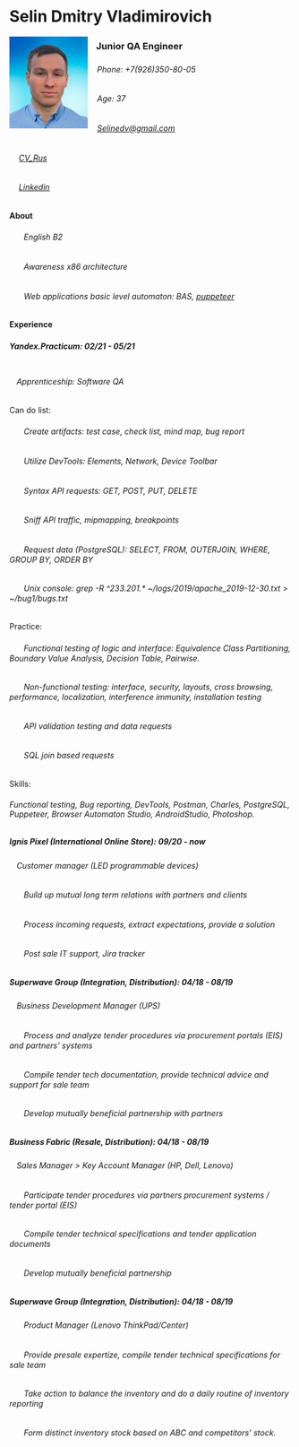 
# Selin Dmitry Vladimirovich

<img align="left" src="https://raw.githubusercontent.com/Selinedv/selinedv.github.io/main/resumephoto.jpg"  alt="drawing" width="140">      

###         ㅤJunior QA Engineer 

######  ㅤ Phone: +7(926)350-80-05ㅤ
######  ㅤ Age: 37
######  ㅤ Selinedv@gmail.com
######  ㅤ [CV_Rus](https://github.com/Selinedv/selinedv.github.io/raw/main/Selin%20QC%20trainee.pdf)
######  ㅤ [Linkedin](https://linkedin.com/in/dmitry-selin-a71085211)


#### About
###### ㅤㅤEnglish B2
###### ㅤㅤAwareness x86 architecture
###### ㅤㅤWeb applications basic level automaton: BAS, [puppeteer](https://youtu.be/hSY4BcvlmOI)ㅤ

#### Experience
#####  Yandex.Practicum: 02/21 - 05/21    ㅤㅤㅤㅤㅤㅤㅤㅤㅤㅤㅤㅤㅤㅤㅤㅤㅤㅤㅤㅤㅤ ㅤ
###### ㅤApprenticeship: Software QA 
Can do list:
###### ㅤㅤCreate artifacts: test case, check list, mind map, bug report
###### ㅤㅤUtilize DevTools: Elements, Network, Device Toolbar
###### ㅤㅤSyntax API requests: GET, POST, PUT, DELETE
###### ㅤㅤSniff API traffic, mipmapping, breakpoints
###### ㅤㅤRequest data (PostgreSQL): SELECT, FROM, OUTERJOIN, WHERE, GROUP BY, ORDER BY
###### ㅤㅤUnix console: grep -R ^233.201.* ~/logs/2019/apache_2019-12-30.txt > ~/bug1/bugs.txt
Practice:
###### ㅤㅤFunctional testing of logic and interface: Equivalence Class Partitioning, Boundary Value Analysis, Decision Table, Pairwise.
###### ㅤㅤNon-functional testing: interface, security, layouts, cross browsing, performance, localization, interference immunity, installation testing
###### ㅤㅤAPI validation testing and data requests
###### ㅤㅤSQL join based requests
   
Skills: 
###### Functional testing, Bug reporting, DevTools, Postman, Charles, PostgreSQL, Puppeteer, Browser Automaton Studio, AndroidStudio, Photoshop.

#####   Ignis Pixel (International Online Store): 09/20 - now
###### ㅤCustomer manager (LED programmable devices)
###### ㅤㅤBuild up mutual long term relations with partners and clients
###### ㅤㅤProcess incoming requests, extract expectations, provide a solution
###### ㅤㅤPost sale IT support, Jira trackerㅤ

#####   Superwave Group (Integration, Distribution): 04/18 - 08/19
###### ㅤBusiness Development Manager (UPS)
###### ㅤㅤProcess and analyze tender procedures via procurement portals (EIS) and partners' systems
###### ㅤㅤCompile tender tech documentation, provide technical advice and support for sale team
###### ㅤㅤDevelop mutually beneficial partnership with partners

#####   Business Fabric (Resale, Distribution): 04/18 - 08/19
###### ㅤSales Manager > Key Account Manager (HP, Dell, Lenovo)
###### ㅤㅤParticipate tender prоcedures via partners procurement systems / tender portal (EIS)
###### ㅤㅤCompile tender technical specifications and tender application documents
###### ㅤㅤDevelop mutually beneficial partnership

#####   Superwave Group (Integration, Distribution): 04/18 - 08/19
###### ㅤㅤProduct Manager (Lenovo ThinkPad/Center)
###### ㅤㅤProvide presale expertize, compile tender technical specifications for sale team
###### ㅤㅤTake action to balance the inventory and do a daily routine of inventory reporting
###### ㅤㅤForm distinct inventory stock based on ABC and competitors' stock.


